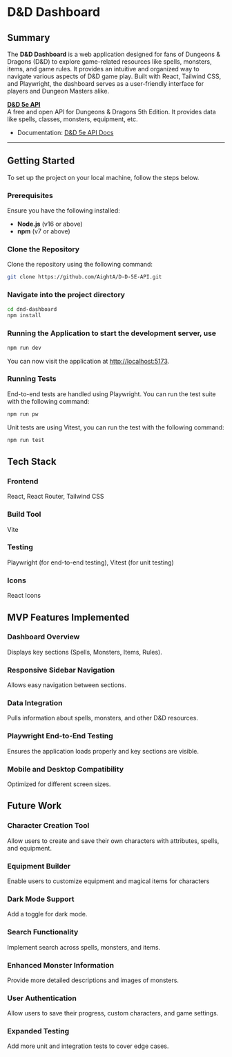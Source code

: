 # D&D Dashboard

## Summary

The **D&D Dashboard** is a web application designed for fans of Dungeons & Dragons (D&D) to explore game-related resources like spells, monsters, items, and game rules. It provides an intuitive and organized way to navigate various aspects of D&D game play. Built with React, Tailwind CSS, and Playwright, the dashboard serves as a user-friendly interface for players and Dungeon Masters alike.

**[D&D 5e API](https://www.dnd5eapi.co/)**  
   A free and open API for Dungeons & Dragons 5th Edition. It provides data like spells, classes, monsters, equipment, etc.

- Documentation: [D&D 5e API Docs](https://www.dnd5eapi.co/docs/)

---

## Getting Started

To set up the project on your local machine, follow the steps below.

### Prerequisites

Ensure you have the following installed:

- **Node.js** (v16 or above)
- **npm** (v7 or above)

### Clone the Repository

Clone the repository using the following command:

```bash
git clone https://github.com/AightA/D-D-5E-API.git
```

### Navigate into the project directory

```bash
cd dnd-dashboard
npm install
```

### Running the Application to start the development server, use

```bash
npm run dev
```

You can now visit the application at [http://localhost:5173](http://localhost:5173).

### Running Tests

End-to-end tests are handled using Playwright. You can run the test suite with the following command:

```bash
npm run pw
```

Unit tests are using Vitest, you can run the test with the following command:

```bash
npm run test
```

## Tech Stack

### Frontend

React, React Router, Tailwind CSS

### Build Tool

Vite

### Testing

Playwright (for end-to-end testing), Vitest (for unit testing)

### Icons

React Icons

## MVP Features Implemented

### Dashboard Overview

Displays key sections (Spells, Monsters, Items, Rules).

### Responsive Sidebar Navigation

Allows easy navigation between sections.

### Data Integration

Pulls information about spells, monsters, and other D&D resources.

### Playwright End-to-End Testing

Ensures the application loads properly and key sections are visible.

### Mobile and Desktop Compatibility

Optimized for different screen sizes.

## Future Work

### Character Creation Tool

Allow users to create and save their own characters with attributes, spells, and equipment.

### Equipment Builder

Enable users to customize equipment and magical items for characters

### Dark Mode Support

Add a toggle for dark mode.

### Search Functionality

Implement search across spells, monsters, and items.

### Enhanced Monster Information

Provide more detailed descriptions and images of monsters.

### User Authentication

Allow users to save their progress, custom characters, and game settings.

### Expanded Testing

Add more unit and integration tests to cover edge cases.
